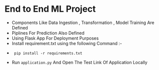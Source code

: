 # End to End ML Project 

- Components Like Data Ingestion , Transformation , Model Training Are Defined
- Piplines For Prediction Also Defined
- Using Flask App For Deployment Purposes 
- Install requirement.txt using the following Command :-
- 
	```
	 pip install -r requirements.txt
	```
- Run ```application.py``` And Open The Test Link Of Application Locally
